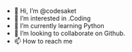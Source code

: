 - 👋 Hi, I’m @codesaket
- 👀 I’m interested in .Coding
- 🌱 I’m currently learning Python
- 💞️ I’m looking to collaborate on Github.
- 📫 How to reach me 

<!---
codesaket/codesaket is a ✨ special ✨ repository because its `README.md` (this file) appears on your GitHub profile.
You can click the Preview link to take a look at your changes.
--->
